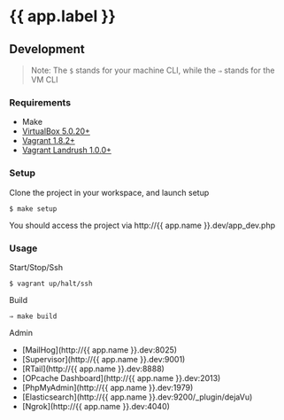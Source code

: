 # {{ app.label }}

## Development

> Note: The `$` stands for your machine CLI, while the `⇒` stands for the VM CLI

### Requirements

* Make
* [VirtualBox 5.0.20+](https://www.virtualbox.org/wiki/Downloads)
* [Vagrant 1.8.2+](https://www.vagrantup.com/downloads.html)
* [Vagrant Landrush 1.0.0+](https://github.com/vagrant-landrush/landrush)

### Setup

Clone the project in your workspace, and launch setup

    $ make setup

You should access the project via http://{{ app.name }}.dev/app_dev.php

### Usage

Start/Stop/Ssh

    $ vagrant up/halt/ssh

Build

    ⇒ make build

Admin

* [MailHog](http://{{ app.name }}.dev:8025)
* [Supervisor](http://{{ app.name }}.dev:9001)
* [RTail](http://{{ app.name }}.dev:8888)
* [OPcache Dashboard](http://{{ app.name }}.dev:2013)
* [PhpMyAdmin](http://{{ app.name }}.dev:1979)
* [Elasticsearch](http://{{ app.name }}.dev:9200/_plugin/dejaVu)
* [Ngrok](http://{{ app.name }}.dev:4040)
